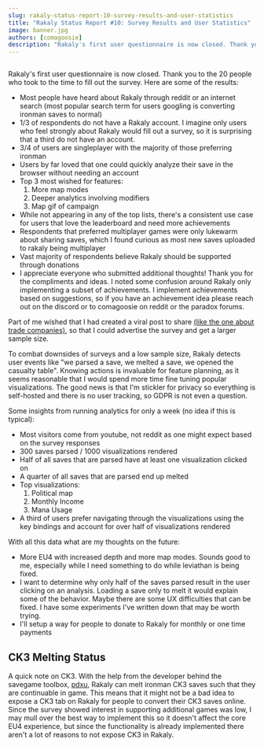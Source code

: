 ```yaml
---
slug: rakaly-status-report-10-survey-results-and-user-statistics
title: "Rakaly Status Report #10: Survey Results and User Statistics"
image: banner.jpg
authors: [comagoosie]
description: "Rakaly's first user questionnaire is now closed. Thank you to all who took the time fill out the survey. This post contains the results, some of which are surprising. User events are now captured to determine how popular certain features are."
---
```


<div style={{textAlign: "center"}}>
  <img alt="" width={512} height={252} src={require("./banner.jpg").default} />
</div>

Rakaly's first user questionnaire is now closed. Thank you to the 20 people who took to the time to fill out the survey. Here are some of the results:

<!--truncate-->

- Most people have heard about Rakaly through reddit or an internet search (most popular search term for users googling is converting ironman saves to normal)
- 1/3 of respondents do not have a Rakaly account. I imagine only users who feel strongly about Rakaly would fill out a survey, so it is surprising that a third do not have an account.
- 3/4 of users are singleplayer with the majority of those preferring ironman
- Users by far loved that one could quickly analyze their save in the browser without needing an account
- Top 3 most wished for features:
  1. More map modes
  2. Deeper analytics involving modifiers
  3. Map gif of campaign
- While not appearing in any of the top lists, there's a consistent use case for users that love the leaderboard and need more achievements
- Respondents that preferred multiplayer games were only lukewarm about sharing saves, which I found curious as most new saves uploaded to rakaly being multiplayer
- Vast majority of respondents believe Rakaly should be supported through donations
- I appreciate everyone who submitted additional thoughts! Thank you for the compliments and ideas. I noted some confusion around Rakaly only implementing a subset of achievements. I implement achievements based on suggestions, so if you have an achievement idea please reach out on the discord or to comagoosie on reddit or the paradox forums.

Part of me wished that I had created a viral post to share [(like the one about trade companies)](/blog/eu4-ai-loves-its-trade-companies), so that I could advertise the survey and get a larger sample size.

To combat downsides of surveys and a low sample size, Rakaly detects user events like "we parsed a save, we melted a save, we opened the casualty table". Knowing actions is invaluable for feature planning, as it seems reasonable that I would spend more time fine tuning popular visualizations. The good news is that I'm stickler for privacy so everything is self-hosted and there is no user tracking, so GDPR is not even a question.

Some insights from running analytics for only a week (no idea if this is typical):

- Most visitors come from youtube, not reddit as one might expect based on the survey responses
- 300 saves parsed / 1000 visualizations rendered
- Half of all saves that are parsed have at least one visualization clicked on
- A quarter of all saves that are parsed end up melted
- Top visualizations:
  1. Political map
  2. Monthly Income
  3. Mana Usage
- A third of users prefer navigating through the visualizations using the key bindings and account for over half of visualizations rendered

With all this data what are my thoughts on the future:

 - More EU4 with increased depth and more map modes. Sounds good to me, especially while I need something to do while leviathan is being fixed.
 - I want to determine why only half of the saves parsed result in the user clicking on an analysis. Loading a save only to melt it would explain some of the behavior. Maybe there are some UX difficulties that can be fixed. I have some experiments I've written down that may be worth trying.
 - I'll setup a way for people to donate to Rakaly for monthly or one time payments

## CK3 Melting Status

A quick note on CK3. With the help from the developer behind the savegame toolbox, [pdxu](https://github.com/crschnick/pdx_unlimiter), Rakaly can melt ironman CK3 saves such that they are continuable in game. This means that it might not be a bad idea to expose a CK3 tab on Rakaly for people to convert their CK3 saves online. Since the survey showed interest in supporting additional games was low, I may mull over the best way to implement this so it doesn't affect the core EU4 experience, but since the functionality is already implemented there aren't a lot of reasons to not expose CK3 in Rakaly.
